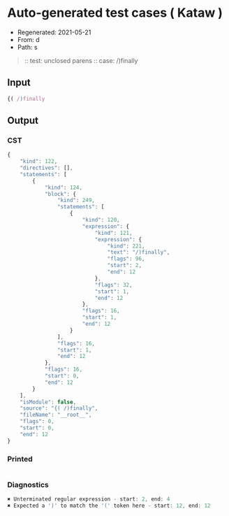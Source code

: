 # Auto-generated test cases ( Kataw )
- Regenerated: 2021-05-21
- From: d
- Path: s
> :: test: unclosed parens
> :: case: /)finally
## Input

`````js
{( /)finally
`````
## Output

### CST

```javascript
{
    "kind": 122,
    "directives": [],
    "statements": [
        {
            "kind": 124,
            "block": {
                "kind": 249,
                "statements": [
                    {
                        "kind": 120,
                        "expression": {
                            "kind": 121,
                            "expression": {
                                "kind": 221,
                                "text": "/)finally",
                                "flags": 96,
                                "start": 2,
                                "end": 12
                            },
                            "flags": 32,
                            "start": 1,
                            "end": 12
                        },
                        "flags": 16,
                        "start": 1,
                        "end": 12
                    }
                ],
                "flags": 16,
                "start": 1,
                "end": 12
            },
            "flags": 16,
            "start": 0,
            "end": 12
        }
    ],
    "isModule": false,
    "source": "{( /)finally",
    "fileName": "__root__",
    "flags": 0,
    "start": 0,
    "end": 12
}
```

### Printed

```javascript

```

### Diagnostics

```javascript
✖ Unterminated regular expression - start: 2, end: 4
✖ Expected a ')' to match the '(' token here - start: 12, end: 12

```

